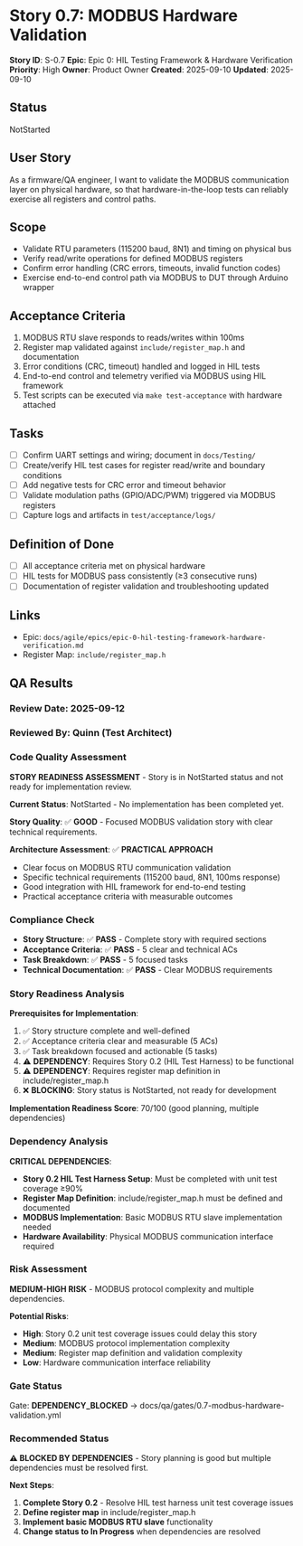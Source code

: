 # Story 0.7: MODBUS Hardware Validation

**Story ID**: S-0.7
**Epic**: Epic 0: HIL Testing Framework & Hardware Verification
**Priority**: High
**Owner**: Product Owner
**Created**: 2025-09-10
**Updated**: 2025-09-10

## Status

NotStarted

## User Story

As a firmware/QA engineer,
I want to validate the MODBUS communication layer on physical hardware,
so that hardware-in-the-loop tests can reliably exercise all registers and control paths.

## Scope

- Validate RTU parameters (115200 baud, 8N1) and timing on physical bus
- Verify read/write operations for defined MODBUS registers
- Confirm error handling (CRC errors, timeouts, invalid function codes)
- Exercise end-to-end control path via MODBUS to DUT through Arduino wrapper

## Acceptance Criteria

1. MODBUS RTU slave responds to reads/writes within 100ms
2. Register map validated against `include/register_map.h` and documentation
3. Error conditions (CRC, timeout) handled and logged in HIL tests
4. End-to-end control and telemetry verified via MODBUS using HIL framework
5. Test scripts can be executed via `make test-acceptance` with hardware attached

## Tasks

- [ ] Confirm UART settings and wiring; document in `docs/Testing/`
- [ ] Create/verify HIL test cases for register read/write and boundary conditions
- [ ] Add negative tests for CRC error and timeout behavior
- [ ] Validate modulation paths (GPIO/ADC/PWM) triggered via MODBUS registers
- [ ] Capture logs and artifacts in `test/acceptance/logs/`

## Definition of Done

- [ ] All acceptance criteria met on physical hardware
- [ ] HIL tests for MODBUS pass consistently (≥3 consecutive runs)
- [ ] Documentation of register validation and troubleshooting updated

## Links

- Epic: `docs/agile/epics/epic-0-hil-testing-framework-hardware-verification.md`
- Register Map: `include/register_map.h`

## QA Results

### Review Date: 2025-09-12

### Reviewed By: Quinn (Test Architect)

### Code Quality Assessment

**STORY READINESS ASSESSMENT** - Story is in NotStarted status and not ready for implementation review.

**Current Status**: NotStarted - No implementation has been completed yet.

**Story Quality**: ✅ **GOOD** - Focused MODBUS validation story with clear technical requirements.

**Architecture Assessment**: ✅ **PRACTICAL APPROACH**

- Clear focus on MODBUS RTU communication validation
- Specific technical requirements (115200 baud, 8N1, 100ms response)
- Good integration with HIL framework for end-to-end testing
- Practical acceptance criteria with measurable outcomes

### Compliance Check

- **Story Structure**: ✅ **PASS** - Complete story with required sections
- **Acceptance Criteria**: ✅ **PASS** - 5 clear and technical ACs
- **Task Breakdown**: ✅ **PASS** - 5 focused tasks
- **Technical Documentation**: ✅ **PASS** - Clear MODBUS requirements

### Story Readiness Analysis

**Prerequisites for Implementation**:

1. ✅ Story structure complete and well-defined
2. ✅ Acceptance criteria clear and measurable (5 ACs)
3. ✅ Task breakdown focused and actionable (5 tasks)
4. ⚠️ **DEPENDENCY**: Requires Story 0.2 (HIL Test Harness) to be functional
5. ⚠️ **DEPENDENCY**: Requires register map definition in include/register_map.h
6. ❌ **BLOCKING**: Story status is NotStarted, not ready for development

**Implementation Readiness Score**: 70/100 (good planning, multiple dependencies)

### Dependency Analysis

**CRITICAL DEPENDENCIES**:

- **Story 0.2 HIL Test Harness Setup**: Must be completed with unit test coverage ≥90%
- **Register Map Definition**: include/register_map.h must be defined and documented
- **MODBUS Implementation**: Basic MODBUS RTU slave implementation needed
- **Hardware Availability**: Physical MODBUS communication interface required

### Risk Assessment

**MEDIUM-HIGH RISK** - MODBUS protocol complexity and multiple dependencies.

**Potential Risks**:
- **High**: Story 0.2 unit test coverage issues could delay this story
- **Medium**: MODBUS protocol implementation complexity
- **Medium**: Register map definition and validation complexity
- **Low**: Hardware communication interface reliability

### Gate Status

Gate: **DEPENDENCY_BLOCKED** → docs/qa/gates/0.7-modbus-hardware-validation.yml

### Recommended Status

**⚠️ BLOCKED BY DEPENDENCIES** - Story planning is good but multiple dependencies must be resolved first.

**Next Steps**:
1. **Complete Story 0.2** - Resolve HIL test harness unit test coverage issues
2. **Define register map** in include/register_map.h
3. **Implement basic MODBUS RTU slave** functionality
4. **Change status to In Progress** when dependencies are resolved

